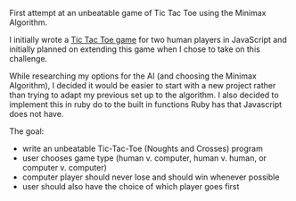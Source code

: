 First attempt at an unbeatable game of Tic Tac Toe using the Minimax Algorithm.

I initially wrote a [Tic Tac Toe game](https://github.com/pelensky/ticTacToe) for two human players in JavaScript and initially planned on extending this game when I chose to take on this challenge.

While researching my options for the AI (and choosing the Minimax Algorithm), I decided it would be easier to start with a new project rather than trying to adapt my previous set up to the algorithm. I also decided to implement this in ruby do to the built in functions Ruby has that Javascript does not have.

The goal:
*  write an unbeatable Tic-Tac-Toe (Noughts and Crosses) program
* user chooses game type (human v. computer, human v. human, or computer v. computer)
* computer player should never lose and should win whenever possible
* user should also have the choice of which player goes first
